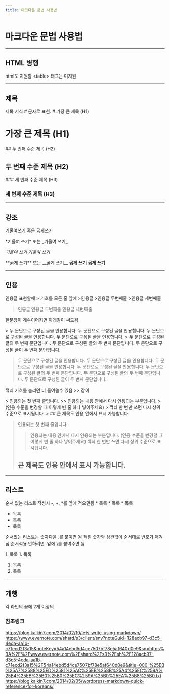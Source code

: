```yaml
---
title: 마크다운 문법 사용법
---
```


# 마크다운 문법 사용법
***
## HTML 병행
html도 지원함
\<table> 태그는 미지원

***
## 제목
제목 서식 \# 문자로 표현.
\# 가장 큰 제목 (H1)
# 가장 큰 제목 (H1)
\#\# 두 번째 수준 제목 (H2)
## 두 번째 수준 제목 (H2)
\#\#\# 세 번째 수준 제목 (H3)
### 세 번째 수준 제목 (H3)

***
## 강조
기울여쓰기 혹은 굵게쓰기

\*기울여 쓰기\* 또는 \_기울여 쓰기\_

*기울여 쓰기*  _기울여 쓰기_

\*\*굵게 쓰기\*\* 또는 \_\_굵게 쓰기\_\_
**굵게 쓰기** __굵게 쓰기__

***
## 인용
인용글 표현할때 \> 기호를 모든 줄 앞에
\>인용글
\>인용글 두번째줄
\>인용글 세번째줄

>인용글
>인용글 두번째줄
>인용글 세번째줄

한문장이 계속이어지면 아래같이 써도됨

\> 두 문단으로 구성된 글을 인용합니다. 두 문단으로 구성된 글을 인용합니다. 두 문단으로 구성된 글을 인용합니다. 두 문단으로 구성된 글을 인용합니다.
\> 두 문단으로 구성된 글의 두 번째 문단입니다. 두 문단으로 구성된 글의 두 번째 문단입니다. 두 문단으로 구성된 글이 두 번째 문단입니다.

> 두 문단으로 구성된 글을 인용합니다. 두 문단으로 구성된 글을 인용합니다. 두 문단으로 구성된 글을 인용합니다. 두 문단으로 구성된 글을 인용합니다.
> 두 문단으로 구성된 글의 두 번째 문단입니다. 두 문단으로 구성된 글의 두 번째 문단입니다. 두 문단으로 구성된 글이 두 번째 문단입니다.

꺽쇠 기호를 늘리면 더 들여쓸수 있음 \>\> 같이

\> 인용되는 첫 번째 줄입니다.
\>> 인용되는 내용 안에서 다시 인용되는 부분입니다.
\> (인용 수준을 변경할 때 이렇게 빈 줄 하나 넣어주세요)
\> 꺽쇠 한 번만 쓰면 다시 상위 수준으로 표시됩니다.
\> \#\# 큰 제목도 인용 안에서 표시 가능합니다.

> 인용되는 첫 번째 줄입니다.
>> 인용되는 내용 안에서 다시 인용되는 부분입니다.
> (인용 수준을 변경할 때 이렇게 빈 줄 하나 넣어주세요)
> 꺽쇠 한 번만 쓰면 다시 상위 수준으로 표시됩니다.
> ## 큰 제목도 인용 안에서 표시 가능합니다.

***
## 리스트
순서 없는 리스트 작성시 \-, \+, \*를 앞에 적으면됨
\* 목록
\* 목록
\* 목록

* 목록
* 목록
* 목록

순서있는 리스트는 숫자다음 \.를 붙이면 됨
적힌 숫자와 상관없이 순서대로 번호가 매겨짐
순서적용 안하려면 \.앞에 \\를 붙여주면 됨

1\. 목록
1\. 목록

1. 목록
1. 목록

***
## 개행
각 라인의 끝에 2개 이상의 


### 참조링크
https://blog.kalkin7.com/2014/02/10/lets-write-using-markdown/
https://www.evernote.com/shard/s3/client/snv?noteGuid=128acb97-d3c5-4eda-aa1b-c71ecd2f3a15&noteKey=54a14ebd5d4ce7507bf78e5af640d0e9&sn=https%3A%2F%2Fwww.evernote.com%2Fshard%2Fs3%2Fsh%2F128acb97-d3c5-4eda-aa1b-c71ecd2f3a15%2F54a14ebd5d4ce7507bf78e5af640d0e9&title=000_%25EB%25A7%2588%25ED%2581%25AC%25EB%258B%25A4%25EC%259A%25B4%25EB%25B0%25B0%25EC%259A%25B0%25EA%25B8%25B0.txt
https://blog.kalkin7.com/2014/02/05/wordpress-markdown-quick-reference-for-koreans/
